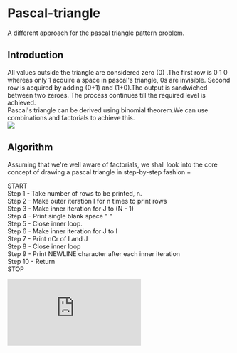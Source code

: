 # Pascal-triangle
A different approach for the pascal triangle pattern problem.
## Introduction
All values outside the triangle are considered zero (0) .The first row is 0 1 0 whereas only 1 acquire a space in pascal's triangle, 0s are invisible. Second row is acquired by adding (0+1) and (1+0).The output is sandwiched between two zeroes. The process continues till the required level is achieved. <br/>
Pascal's triangle can be derived using binomial theorem.We can use combinations and factorials to achieve this. <br/>
![](https://www.tutorialspoint.com/learn_c_by_examples/images/pascals_triangle.jpg)
## Algorithm 
Assuming that we're well aware of factorials, we shall look into the core concept of drawing a pascal triangle in step-by-step fashion − <br/>

START <br/>
  Step  1 - Take number of rows to be printed, n. <br/>
  Step  2 - Make outer iteration I for n times to print rows <br/>
  Step  3 - Make inner iteration for J to (N - 1) <br/>
  Step  4 - Print single blank space " " <br/>
  Step  5 - Close inner loop. <br/>
  Step  6 - Make inner iteration for J to I <br/>
  Step  7 - Print nCr of I and J <br/>
  Step  8 - Close inner loop <br/>
  Step  9 - Print NEWLINE character after each inner iteration  <br/>
  Step 10 - Return <br/>
STOP <br/>

![link to the solution](https://github.com/ASTHA193/Pascal-triangle/blob/master/solution.c)
